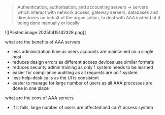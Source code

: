 >Authentication, authorisation, and accounting servers -> servers which interact with network access, gateway servers, databases and directories on behalf of the organisation, to deal with AAA instead of it being done manually or locally
>
 ![[Pasted image 20250415142328.png]]

what are the benefits of AAA servers 
- less administration time as users accounts are maintained on a single host 
- reduces design errors as different access devices use similar formats
- reduces security admin training as only 1 system needs to be learned
- easier for compliance auditing as all requests are on 1 system
- less help-desk calls as the UI is consistent
- easier to manage for large number of users as all AAA processes are done in one place

what are the cons of AAA servers
- if it fails, large number of users are affected and can't access system
